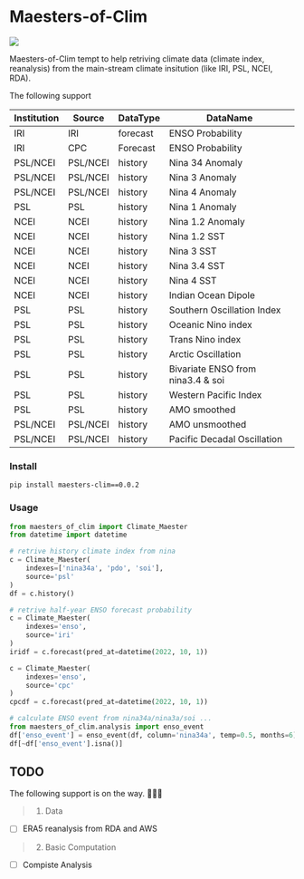 # Maesters-of-Clim

![](./static/maesters_of_clim.jpg)

Maesters-of-Clim tempt to help retriving climate data (climate index, reanalysis) from the main-stream climate insitution (like IRI, PSL, NCEI, RDA). 

The following support

|Institution|Source|DataType|DataName|
|--|--|--|--|
|IRI|IRI|forecast|ENSO Probability|
|IRI|CPC|Forecast|ENSO Probability|
|PSL/NCEI|PSL/NCEI|history|Nina 34 Anomaly|
|PSL/NCEI|PSL/NCEI|history|Nina 3 Anomaly|
|PSL/NCEI|PSL/NCEI|history|Nina 4 Anomaly|
|PSL|PSL|history|Nina 1 Anomaly|
|NCEI|NCEI|history|Nina 1.2 Anomaly|
|NCEI|NCEI|history|Nina 1.2 SST|
|NCEI|NCEI|history|Nina 3 SST|
|NCEI|NCEI|history|Nina 3.4 SST|
|NCEI|NCEI|history|Nina 4 SST|
|NCEI|NCEI|history|Indian Ocean Dipole|
|PSL|PSL|history|Southern Oscillation Index|
|PSL|PSL|history|Oceanic Nino index|
|PSL|PSL|history|Trans Nino index|
|PSL|PSL|history|Arctic Oscillation|
|PSL|PSL|history|Bivariate ENSO from nina3.4 & soi|
|PSL|PSL|history|Western Pacific Index|
|PSL|PSL|history|AMO smoothed|
|PSL/NCEI|PSL/NCEI|history|AMO unsmoothed|
|PSL/NCEI|PSL/NCEI|history|Pacific Decadal Oscillation|


### Install
```shell
pip install maesters-clim==0.0.2
```

### Usage
```python
from maesters_of_clim import Climate_Maester
from datetime import datetime

# retrive history climate index from nina
c = Climate_Maester(
    indexes=['nina34a', 'pdo', 'soi'],
    source='psl'
)
df = c.history()

# retrive half-year ENSO forecast probability
c = Climate_Maester(
    indexes='enso',
    source='iri'
)
iridf = c.forecast(pred_at=datetime(2022, 10, 1))

c = Climate_Maester(
    indexes='enso',
    source='cpc'
)
cpcdf = c.forecast(pred_at=datetime(2022, 10, 1))

# calculate ENSO event from nina34a/nina3a/soi ...
from maesters_of_clim.analysis import enso_event
df['enso_event'] = enso_event(df, column='nina34a', temp=0.5, months=6)
df[~df['enso_event'].isna()]
```

## TODO

The following support is on the way. 🚀🚀🚀
> 1. Data
- [ ] ERA5 reanalysis from RDA and AWS

> 2. Basic Computation
- [ ] Compiste Analysis


